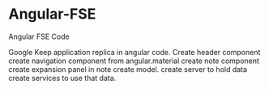 # Angular-FSE
Angular FSE Code


Google Keep application replica in angular code.
Create header component
create navigation component from angular.material
create note component 
create expansion panel in note
create model.
create server to hold data
create services to use that data.


